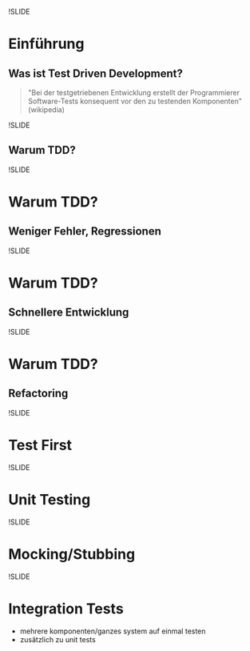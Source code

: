 !SLIDE

# Einführung

## Was ist Test Driven Development?

> "Bei der testgetriebenen Entwicklung erstellt der Programmierer Software-Tests konsequent vor den zu testenden Komponenten" (wikipedia)

!SLIDE

## Warum TDD?

!SLIDE

# Warum TDD?

## Weniger Fehler, Regressionen


!SLIDE

# Warum TDD?

## Schnellere Entwicklung

!SLIDE

# Warum TDD?

## Refactoring

!SLIDE

# Test First

!SLIDE

# Unit Testing

!SLIDE

# Mocking/Stubbing

!SLIDE

# Integration Tests

* mehrere komponenten/ganzes system auf einmal testen
* zusätzlich zu unit tests

